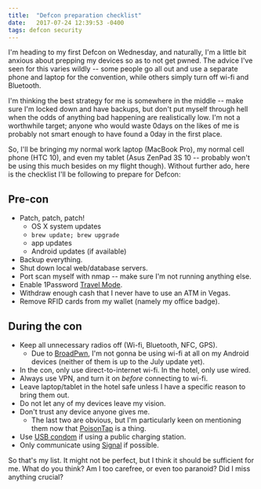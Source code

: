 ```yaml
---
title:  "Defcon preparation checklist"
date:   2017-07-24 12:39:53 -0400
tags: defcon security
---
```

I'm heading to my first Defcon on Wednesday, and naturally, I'm a little bit anxious about prepping my devices so as to not get pwned. The advice I've seen for this varies wildly -- some people go all out and use a separate phone and laptop for the convention, while others simply turn off wi-fi and Bluetooth.

I'm thinking the best strategy for me is somewhere in the middle -- make sure I'm locked down and have backups, but don't put myself through hell when the odds of anything bad happening are realistically low. I'm not a worthwhile target; anyone who would waste 0days on the likes of me is probably not smart enough to have found a 0day in the first place.

So, I'll be bringing my normal work laptop (MacBook Pro), my normal cell phone (HTC 10), and even my tablet (Asus ZenPad 3S 10 -- probably won't be using this much besides on my flight though). Without further ado, here is the checklist I'll be following to prepare for Defcon:

## Pre-con
* Patch, patch, patch!
    * OS X system updates
    * `brew update; brew upgrade`
    * app updates
    * Android updates (if available)
* Backup everything.
* Shut down local web/database servers.
* Port scan myself with nmap -- make sure I'm not running anything else.
* Enable 1Password [Travel Mode](https://support.1password.com/travel-mode/).
* Withdraw enough cash that I never have to use an ATM in Vegas.
* Remove RFID cards from my wallet (namely my office badge).

## During the con
* Keep all unnecessary radios off (Wi-fi, Bluetooth, NFC, GPS).
    * Due to [BroadPwn](http://www.techrepublic.com/article/android-security-bulletin-july-2017-what-you-need-to-know/), I'm not gonna be using wi-fi at all on my Android devices (neither of them is up to the July update yet).
* In the con, only use direct-to-internet wi-fi. In the hotel, only use wired.
* Always use VPN, and turn it on _before_ connecting to wi-fi.
* Leave laptop/tablet in the hotel safe unless I have a specific reason to bring them out.
* Do not let any of my devices leave my vision.
* Don't trust any device anyone gives me.
    * The last two are obvious, but I'm particularly keen on mentioning them now that [PoisonTap](https://samy.pl/poisontap/) is a thing.
* Use [USB condom](http://syncstop.com/) if using a public charging station.
* Only communicate using [Signal](https://play.google.com/store/apps/details?id=org.thoughtcrime.securesms) if possible.

So that's my list. It might not be perfect, but I think it should be sufficient for me. What do you think? Am I too carefree, or even too paranoid? Did I miss anything crucial?
